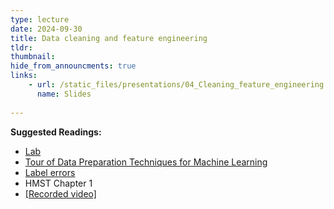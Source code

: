 ```yaml
---
type: lecture
date: 2024-09-30
title: Data cleaning and feature engineering
tldr: 
thumbnail: 
hide_from_announcments: true
links: 
    - url: /static_files/presentations/04_Cleaning_feature_engineering.pdf
      name: Slides
      
---
```

**Suggested Readings:**
- [Lab](https://github.com/phonchi/nsysu-math608/blob/master/static_files/presentations/04_Clean_feature_engineering.ipynb)
- [Tour of Data Preparation Techniques for Machine Learning](https://machinelearningmastery.com/data-preparation-techniques-for-machine-learning/)
- [Label errors](https://dcai.csail.mit.edu/lectures/label-errors/)
- HMST Chapter 1
- [[Recorded video]](https://youtube.com/playlist?list=PLHNZtBNWQ-846EL1z36GbRwqNyn8zhUFe&si=tITSg5G3r3TIdMKN)
